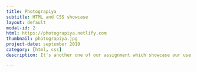 ```yaml
---
title: Photograpiya
subtitle: HTML and CSS showcase
layout: default
modal-id: 2
html: https://photograpiya.netlify.com
thumbnail: photograpiya.jpg
project-date: september 2019
category: [html, css]
description: It's another one of our assignment which showcase our use of flexbox, grids and media queries.

---
```

